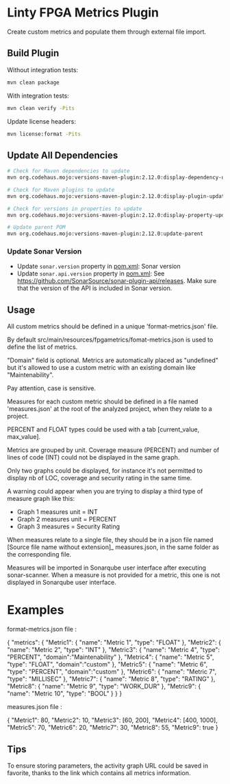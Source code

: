 # Linty FPGA Metrics Plugin

Create custom metrics and populate them through external file import.

## Build Plugin

Without integration tests:

```bash
mvn clean package
```

With integration tests:

```bash
mvn clean verify -Pits
```

Update license headers:

```bash
mvn license:format -Pits
```

## Update All Dependencies

```bash
# Check for Maven dependencies to update
mvn org.codehaus.mojo:versions-maven-plugin:2.12.0:display-dependency-updates -Pits

# Check for Maven plugins to update
mvn org.codehaus.mojo:versions-maven-plugin:2.12.0:display-plugin-updates -Pits

# Check for versions in properties to update
mvn org.codehaus.mojo:versions-maven-plugin:2.12.0:display-property-updates -Pits

# Update parent POM
mvn org.codehaus.mojo:versions-maven-plugin:2.12.0:update-parent
```

### Update Sonar Version

* Update `sonar.version` property in [pom.xml](pom.xml): Sonar version
* Update `sonar.api.version` property in [pom.xml](pom.xml):
  See https://github.com/SonarSource/sonar-plugin-api/releases. Make sure that the version of the API is included in
  Sonar version.

## Usage

All custom metrics should be defined in a unique 'format-metrics.json' file.

By default src/main/resources/fpgametrics/fomat-metrics.json is used to define the list of metrics.

"Domain" field is optional. Metrics are automatically placed as "undefined" but it's allowed to use a custom metric with
an existing domain like "Maintenability".

Pay attention, case is sensitive.

Measures for each custom metric should be defined in a file named 'measures.json' at the root of the analyzed project,
when they relate to a project.

PERCENT and FLOAT types could be used with a tab [current_value, max_value].

Metrics are grouped by unit. Coverage measure (PERCENT) and number of lines of code (INT) could not be displayed in the
same graph.

Only two graphs could be displayed, for instance it's not permitted to display nb of LOC, coverage and security rating
in the same time.

A warning could appear when you are trying to display a third type of measure graph like this:

- Graph 1 measures unit = INT
- Graph 2 measures unit = PERCENT
- Graph 3 measures = Security Rating

When measures relate to a single file, they should be in a json file named [Source file name without extension]_
measures.json, in the same folder as the corresponding file.

Measures will be imported in Sonarqube user interface after executing sonar-scanner. When a measure is not provided for
a metric, this one is not displayed in Sonarqube user interface.

# Examples

format-metrics.json file :

{
"metrics": {
"Metric1": {
"name": "Metric 1",
"type": "FLOAT"
},
"Metric2": {
"name": "Metric 2",
"type": "INT"
},
"Metric3": {
"name": "Metric 4",
"type": "PERCENT",
"domain":"Maintenability"
},
"Metric4": {
"name": "Metric 5",
"type": "FLOAT",
"domain":"custom"
},
"Metric5": {
"name": "Metric 6",
"type": "PERCENT",
"domain":"custom"
},
"Metric6": {
"name": "Metric 7",
"type": "MILLISEC"
},
"Metric7": {
"name": "Metric 8",
"type": "RATING"
},
"Metric8": {
"name": "Metric 9",
"type": "WORK_DUR"
},
"Metric9": {
"name": "Metric 10",
"type": "BOOL"
}
}
}

measures.json file :

{
"Metric1": 80,
"Metric2": 10,
"Metric3": [60, 200],
"Metric4": [400, 1000],
"Metric5": 70,
"Metric6": 20,
"Metric7": 30,
"Metric8": 55,
"Metric9": true
}

## Tips

To ensure storing parameters, the activity graph URL could be saved in favorite, thanks to the link which contains all
metrics information.
